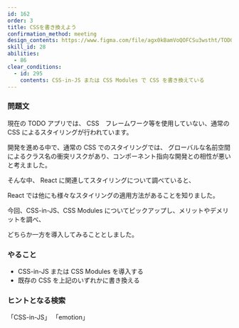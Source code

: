 ```yaml
---
id: 162
order: 3
title: CSSを書き換えよう
confirmation_method: meeting
design_contents: https://www.figma.com/file/agx0kBamVoQOFCSu3wstht/TODO_app?node-id=0%3A1
skill_id: 28
abilities:
  - 86
clear_conditions:
  - id: 295
    contents: CSS-in-JS または CSS Modules で CSS を書き換えている
---
```


### 問題文

現在の TODO アプリでは、 CSS　フレームワーク等を使用していない、通常の CSS によるスタイリングが行われています。

開発を進める中で、通常の CSS でのスタイリングでは、 グローバルな名前空間によるクラス名の衝突リスクがあり、コンポーネント指向な開発との相性が悪いと考えました。

そんな中、 React に関連してスタイリングについて調べていると、

React では他にも様々なスタイリングの適用方法があることを知りました。

今回、CSS-in-JS、CSS Modules についてピックアップし、メリットやデメリットを調べ、

どちらか一方を導入してみることとしました。


### やること

- CSS-in-JS または CSS Modules を導入する
- 既存の CSS を上記のいずれかに書き換える

### ヒントとなる検索

「CSS-in-JS」
「emotion」
